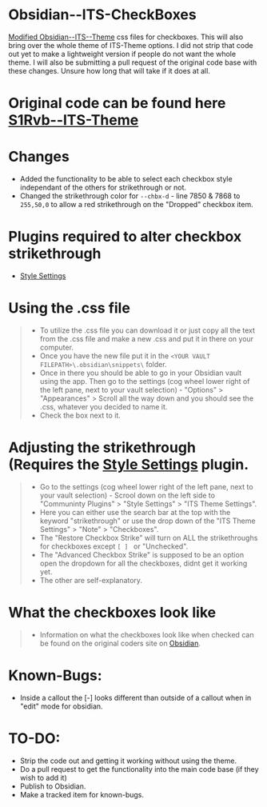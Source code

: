 # Obsidian--ITS-CheckBoxes
[Modified Obsidian--ITS--Theme](https://github.com/Dirtimoney/Obsidian--ITS-CheckBoxes/blob/main/Modified_ITS_Theme_Checkboxes.css) css files for checkboxes. This will also bring over the whole theme of ITS-Theme options. I did not strip that code out yet to make a lightweight version if people do not want the whole theme. I will also be submitting a pull request of the original code base with these changes. Unsure how long that will take if it does at all.

# Original code can be found here [S1Rvb--ITS-Theme](https://github.com/SlRvb/Obsidian--ITS-Theme)

# Changes
- Added the functionality to be able to select each checkbox style independant of the others for strikethrough or not.
- Changed the strikethrough color for `--chbx-d` - line 7850 & 7868 to `255,50,0` to allow a red strikethrough on the "Dropped" checkbox item.

# Plugins required to alter checkbox strikethrough
- [Style Settings](https://github.com/mgmeyers/obsidian-style-settings)

# Using the .css file
> - To utilize the .css file you can download it or just copy all the text from the .css file and make a new <FILENAME>.css and put it in there on your computer.
> - Once you have the new file put it in the `<YOUR VAULT FILEPATH>\.obsidian\snippets\` folder.
> - Once in there you should be able to go in your Obsidian vault using the app. Then go to the settings (cog wheel lower right of the left pane, next to your vault selection) - "Options" > "Appearances" > Scroll all the way down and you should see the <FILENAME>.css, whatever you decided to name it.
> - Check the box next to it.

# Adjusting the strikethrough (Requires the [Style Settings](https://github.com/mgmeyers/obsidian-style-settings) plugin.
> - Go to the settings (cog wheel lower right of the left pane, next to your vault selection) - Scrool down on the left side to "Communinty Plugins" > "Style Settings" > "ITS Theme Settings".
> - Here you can either use the search bar at the top with the keyword "strikethrough" or use the drop down of the "ITS Theme Settings" > "Note" > "Checkboxes".
> - The "Restore Checkbox Strike" will turn on ALL the strikethroughs for checkboxes except `[ ] ` or "Unchecked".
> - The "Advanced Checkbox Strike" is supposed to be an option open the dropdown for all the checkboxes, didnt get it working yet.
> - The other are self-explanatory.

# What the checkboxes look like
> - Information on what the checkboxes look like when checked can be found on the original coders site on [Obsidian](https://publish.obsidian.md/slrvb-docs/ITS+Theme/ITS+Theme).

# Known-Bugs:
- Inside a callout the [-] looks different than outside of a callout when in "edit" mode for obsidian.

# TO-DO:
- Strip the code out and getting it working without using the theme.
- Do a pull request to get the functionality into the main code base (if they wish to add it)
- Publish to Obsidian.
- Make a tracked item for known-bugs.
